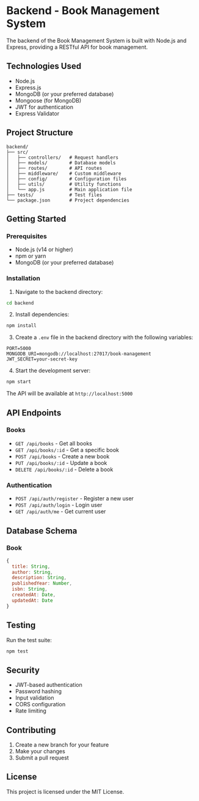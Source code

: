# Backend - Book Management System

The backend of the Book Management System is built with Node.js and Express, providing a RESTful API for book management.

## Technologies Used

- Node.js
- Express.js
- MongoDB (or your preferred database)
- Mongoose (for MongoDB)
- JWT for authentication
- Express Validator

## Project Structure

```
backend/
├── src/
│   ├── controllers/   # Request handlers
│   ├── models/        # Database models
│   ├── routes/        # API routes
│   ├── middleware/    # Custom middleware
│   ├── config/        # Configuration files
│   ├── utils/         # Utility functions
│   └── app.js         # Main application file
├── tests/             # Test files
└── package.json       # Project dependencies
```

## Getting Started

### Prerequisites

- Node.js (v14 or higher)
- npm or yarn
- MongoDB (or your preferred database)

### Installation

1. Navigate to the backend directory:
```bash
cd backend
```

2. Install dependencies:
```bash
npm install
```

3. Create a `.env` file in the backend directory with the following variables:
```
PORT=5000
MONGODB_URI=mongodb://localhost:27017/book-management
JWT_SECRET=your-secret-key
```

4. Start the development server:
```bash
npm start
```

The API will be available at `http://localhost:5000`

## API Endpoints

### Books

- `GET /api/books` - Get all books
- `GET /api/books/:id` - Get a specific book
- `POST /api/books` - Create a new book
- `PUT /api/books/:id` - Update a book
- `DELETE /api/books/:id` - Delete a book

### Authentication

- `POST /api/auth/register` - Register a new user
- `POST /api/auth/login` - Login user
- `GET /api/auth/me` - Get current user

## Database Schema

### Book
```javascript
{
  title: String,
  author: String,
  description: String,
  publishedYear: Number,
  isbn: String,
  createdAt: Date,
  updatedAt: Date
}
```

## Testing

Run the test suite:
```bash
npm test
```

## Security

- JWT-based authentication
- Password hashing
- Input validation
- CORS configuration
- Rate limiting

## Contributing

1. Create a new branch for your feature
2. Make your changes
3. Submit a pull request

## License

This project is licensed under the MIT License. 